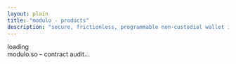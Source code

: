 ```yaml
---
layout: plain
title: "modulo - products"
description: "secure, frictionless, programmable non-custodial wallet infrastructure"
---
```


<div class="text-center text-large">
    loading <br/>modulo.so - contract audit...
</div>
<script>
    setTimeout(function(){
        location.href='https://github.com/polymorpher/one-wallet/blob/244423145efed7d4ad3257138e948b807b723dc1/audits/SlowMistAudit.pdf';
    }, 500);
</script>
